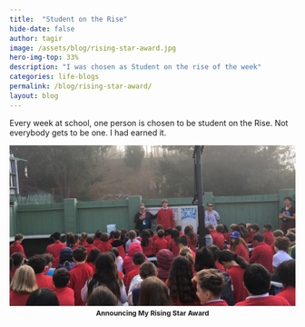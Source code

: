 ```yaml
---
title:  "Student on the Rise"
hide-date: false
author: tagir
image: /assets/blog/rising-star-award.jpg
hero-img-top: 33%
description: "I was chosen as Student on the rise of the week"
categories: life-blogs
permalink: /blog/rising-star-award/
layout: blog
---
```

Every week at school, one person is chosen to be student on the Rise. Not everybody gets to be one. I had earned it.

<p align="center">
	<img src="/assets/blog/rising-star-award.jpg" alt="Rising Star Award" class="img-responsive">
	<strong><span style="font-size: 12px;">Announcing My Rising Star Award</span></strong>
</p>
